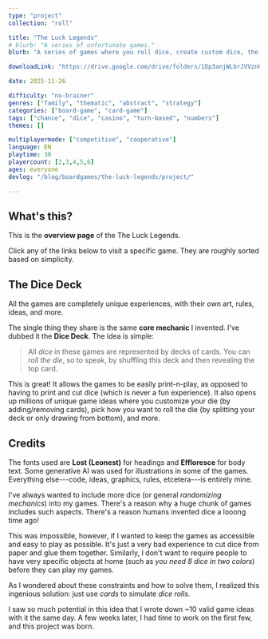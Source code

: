```yaml
---
type: "project"
collection: "roll"

title: "The Luck Legends"
# blurb: "A series of unfortunate games."
blurb: "A series of games where you roll dice, create custom dice, the map is made of dice, or any other lucky mechanic using dice decks."

downloadLink: "https://drive.google.com/drive/folders/1Dp3anjWLbrJVVznUVE14vxCiezfk6VXu"

date: 2025-11-26

difficulty: "no-brainer"
genres: ["family", "thematic", "abstract", "strategy"]
categories: ["board-game", "card-game"]
tags: ["chance", "dice", "casino", "turn-based", "numbers"]
themes: []

multiplayermode: ["competitive", "cooperative"]
language: EN
playtime: 30
playercount: [2,3,4,5,6]
ages: everyone
devlog: "/blog/boardgames/the-luck-legends/project/"

---
```


## What's this?

This is the **overview page** of the The Luck Legends.

Click any of the links below to visit a specific game. They are roughly sorted based on simplicity.


## The Dice Deck

All the games are completely unique experiences, with their own art, rules, ideas, and more.

The single thing they share is the same **core mechanic** I invented. I've dubbed it the **Dice Deck**. The idea is simple:

> All _dice_ in these games are represented by decks of cards. You can _roll the die_, so to speak, by shuffling this deck and then revealing the top card. 

This is great! It allows the games to be easily print-n-play, as opposed to having to print and cut dice (which is never a fun experience). It also opens up millions of unique game ideas where you customize your die (by adding/removing cards), pick how you want to roll the die (by splitting your deck or only drawing from bottom), and more.


## Credits

The fonts used are **Lost (Leonest)** for headings and **Effloresce** for body text. Some generative AI was used for illustrations in some of the games. Everything else---code, ideas, graphics, rules, etcetera---is entirely mine.

I've always wanted to include more dice (or general _randomizing mechanics_) into my games. There's a reason why a huge chunk of games includes such aspects. There's a reason humans invented dice a looong time ago!

This was impossible, however, if I wanted to keep the games as accessible and easy to play as possible. It's just a very bad experience to cut dice from paper and glue them together. Similarly, I don't want to require people to have very specific objects at home (such as _you need 8 dice in two colors_) before they can play my games.

As I wondered about these constraints and how to solve them, I realized this ingenious solution: just use _cards_ to simulate _dice rolls_.

I saw so much potential in this idea that I wrote down ~10 valid game ideas with it the same day. A few weeks later, I had time to work on the first few, and this project was born.
